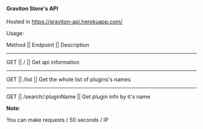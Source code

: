 #### Graviton Store's API

Hosted in https://graviton-api.herokuapp.com/

Usage:

Method || Endpoint || Description
____________________________________________
GET || / || Get api information
____________________________________________
GET || /list || Get the whole list of plugins's names
____________________________________________
GET || /search/:pluginName || Get plugin info by it's name

**Note**:

You can make requests / 50 seconds / IP